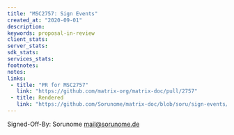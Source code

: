 ```yaml
---
title: "MSC2757: Sign Events"
created_at: "2020-09-01"
description:
keywords: proposal-in-review
client_stats:
server_stats:
sdk_stats:
services_stats:
footnotes:
notes:
links:
 - title: "PR for MSC2757"
   link: "https://github.com/matrix-org/matrix-doc/pull/2757"
 - title: Rendered
   link: "https://github.com/Sorunome/matrix-doc/blob/soru/sign-events/proposals/2757-sign-events.md"
---
```


Signed-Off-By: Sorunome <mail@sorunome.de>

